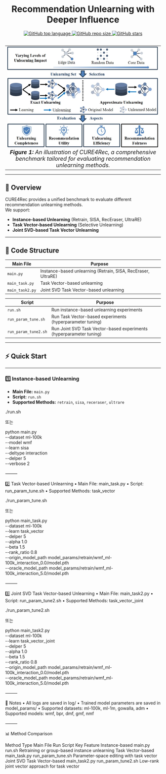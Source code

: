 # <center> Recommendation Unlearning with Deeper Influence </center>

<div align="center">
  <a href="https://github.com/xiye7lai/CURE4Rec">
    <img src="https://img.shields.io/github/languages/top/xiye7lai/CURE4Rec" alt="GitHub top language">
  </a>
  <a href="https://github.com/xiye7lai/CURE4Rec">
    <img src="https://img.shields.io/github/repo-size/xiye7lai/CURE4Rec" alt="GitHub repo size">
  </a>
  <a href="https://github.com/xiye7lai/CURE4Rec">
    <img src="https://img.shields.io/github/stars/xiye7lai/CURE4Rec" alt="GitHub stars">
  </a>
</div>

<br>

<table align="center">
  <tr>
    <td align="center"> 
      <img src="assets/framework.jpg" alt="Framework" style="width: 700px;"/> 
      <br>
      <em style="font-size: 18px;">  <strong style="font-size: 18px;">Figure 1:</strong> An illustration of CURE4Rec, a comprehensive benchmark tailored for evaluating recommendation unlearning methods. </em>
    </td>
  </tr>
</table>

---

## 📌 Overview

CURE4Rec provides a unified benchmark to evaluate different recommendation unlearning methods.  
We support:

- **Instance-based Unlearning** (Retrain, SISA, RecEraser, UltraRE)
- **Task Vector-based Unlearning** (Selective Unlearning)
- **Joint SVD-based Task Vector Unlearning**

---

## 📂 Code Structure

| Main File       | Purpose                                                       |
| --------------- | ------------------------------------------------------------- |
| `main.py`       | Instance-based unlearning (Retrain, SISA, RecEraser, UltraRE) |
| `main_task.py`  | Task Vector-based unlearning                                  |
| `main_task2.py` | Joint SVD Task Vector-based unlearning                        |

| Script               | Purpose                                                             |
| -------------------- | ------------------------------------------------------------------- |
| `run.sh`             | Run instance-based unlearning experiments                           |
| `run_param_tune.sh`  | Run Task Vector-based experiments (hyperparameter tuning)           |
| `run_param_tune2.sh` | Run Joint SVD Task Vector-based experiments (hyperparameter tuning) |

---

## ⚡ Quick Start

---

### **1️⃣ Instance-based Unlearning**

- **Main File:** `main.py`
- **Script:** `run.sh`
- **Supported Methods:** `retrain`, `sisa`, `receraser`, `ultrare`


./run.sh

또는

python main.py \
  --dataset ml-100k \
  --model wmf \
  --learn sisa \
  --deltype interaction \
  --delper 5 \
  --verbose 2


⸻

2️⃣ Task Vector-based Unlearning
	•	Main File: main_task.py
	•	Script: run_param_tune.sh
	•	Supported Methods: task_vector

./run_param_tune.sh

또는

python main_task.py \
  --dataset ml-100k \
  --learn task_vector \
  --delper 5 \
  --alpha 1.0 \
  --beta 1.5 \
  --rank_ratio 0.8 \
  --origin_model_path model_params/retrain/wmf_ml-100k_interaction_0.0/model.pth \
  --oracle_model_path model_params/retrain/wmf_ml-100k_interaction_5.0/model.pth


⸻

3️⃣ Joint SVD Task Vector-based Unlearning
	•	Main File: main_task2.py
	•	Script: run_param_tune2.sh
	•	Supported Methods: task_vector_joint

./run_param_tune2.sh

또는

python main_task2.py \
  --dataset ml-100k \
  --learn task_vector_joint \
  --delper 5 \
  --alpha 1.0 \
  --beta 1.5 \
  --rank_ratio 0.8 \
  --origin_model_path model_params/retrain/wmf_ml-100k_interaction_0.0/model.pth \
  --oracle_model_path model_params/retrain/wmf_ml-100k_interaction_5.0/model.pth


⸻

📌 Notes
	•	All logs are saved in log/
	•	Trained model parameters are saved in model_params/
	•	Supported datasets: ml-100k, ml-1m, gowalla, adm
	•	Supported models: wmf, bpr, dmf, gmf, nmf

⸻

📊 Method Comparison

Method Type	Main File	Run Script	Key Feature
Instance-based	main.py	run.sh	Retraining or group-based instance unlearning
Task Vector-based	main_task.py	run_param_tune.sh	Parameter-space editing with task vector
Joint SVD Task Vector-based	main_task2.py	run_param_tune2.sh	Low-rank joint vector approach for task vector
```

